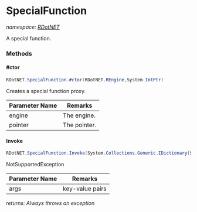 ﻿# SpecialFunction
_namespace: [RDotNET](./index.md)_

A special function.



### Methods

#### #ctor
```csharp
RDotNET.SpecialFunction.#ctor(RDotNET.REngine,System.IntPtr)
```
Creates a special function proxy.

|Parameter Name|Remarks|
|--------------|-------|
|engine|The engine.|
|pointer|The pointer.|


#### Invoke
```csharp
RDotNET.SpecialFunction.Invoke(System.Collections.Generic.IDictionary{System.String,RDotNET.SymbolicExpression})
```
NotSupportedException

|Parameter Name|Remarks|
|--------------|-------|
|args|key-value pairs|


_returns: Always throws an exception_


